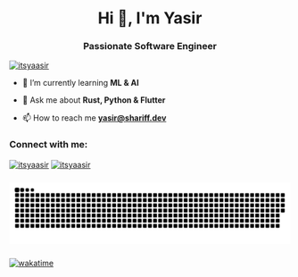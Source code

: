 <h1 align="center">Hi 👋, I'm Yasir</h1>
<h3 align="center">Passionate Software Engineer</h3>

<p align="left"> <a href="https://twitter.com/itsyaasir" target="blank"><img src="https://img.shields.io/twitter/follow/itsyaasir?logo=twitter&style=for-the-badge" alt="itsyaasir" /></a> </p>

- 🌱 I’m currently learning **ML & AI**

- 💬 Ask me about **Rust, Python & Flutter**

- 📫 How to reach me **yasir@shariff.dev**

<h3 align="left">Connect with me:</h3>
<p align="left">
<a href="https://twitter.com/itsyaasir" target="blank"><img align="center" src="https://raw.githubusercontent.com/rahuldkjain/github-profile-readme-generator/master/src/images/icons/Social/twitter.svg" alt="itsyaasir" height="30" width="40" /></a>
<a href="https://linkedin.com/in/itsyaasir" target="blank"><img align="center" src="https://raw.githubusercontent.com/rahuldkjain/github-profile-readme-generator/master/src/images/icons/Social/linked-in-alt.svg" alt="itsyaasir" height="30" width="40" /></a>

###
  
![snake gif](https://github.com/itsyaasir/itsyaasir/blob/output/snake.svg)

###

[![wakatime](https://wakatime.com/badge/user/d0d0f992-bbca-401e-8045-fe4a739dfc0d.svg)](https://wakatime.com/@d0d0f992-bbca-401e-8045-fe4a739dfc0d)
